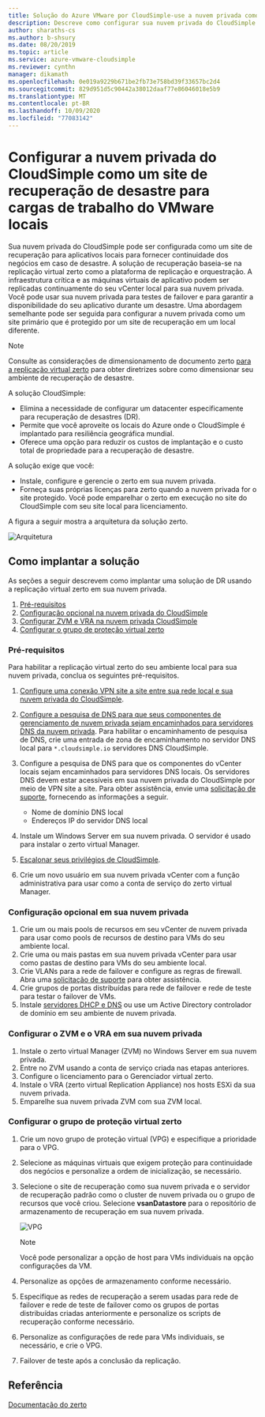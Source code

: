 ```yaml
---
title: Solução do Azure VMware por CloudSimple-use a nuvem privada como local de desastre para cargas de trabalho locais
description: Descreve como configurar sua nuvem privada do CloudSimple como um site de recuperação de desastre para cargas de trabalho do VMware locais
author: sharaths-cs
ms.author: b-shsury
ms.date: 08/20/2019
ms.topic: article
ms.service: azure-vmware-cloudsimple
ms.reviewer: cynthn
manager: dikamath
ms.openlocfilehash: 0e019a9229b671be2fb73e758bd39f33657bc2d4
ms.sourcegitcommit: 829d951d5c90442a38012daaf77e86046018e5b9
ms.translationtype: MT
ms.contentlocale: pt-BR
ms.lasthandoff: 10/09/2020
ms.locfileid: "77083142"
---
```

# <a name="set-up-cloudsimple-private-cloud-as-a-disaster-recovery-site-for-on-premises-vmware-workloads"></a>Configurar a nuvem privada do CloudSimple como um site de recuperação de desastre para cargas de trabalho do VMware locais

Sua nuvem privada do CloudSimple pode ser configurada como um site de recuperação para aplicativos locais para fornecer continuidade dos negócios em caso de desastre. A solução de recuperação baseia-se na replicação virtual zerto como a plataforma de replicação e orquestração. A infraestrutura crítica e as máquinas virtuais de aplicativo podem ser replicadas continuamente do seu vCenter local para sua nuvem privada. Você pode usar sua nuvem privada para testes de failover e para garantir a disponibilidade do seu aplicativo durante um desastre. Uma abordagem semelhante pode ser seguida para configurar a nuvem privada como um site primário que é protegido por um site de recuperação em um local diferente.

> [!NOTE]
> Consulte as considerações de dimensionamento de documento zerto [para a replicação virtual zerto](https://s3.amazonaws.com/zertodownload_docs/5.5U3/Zerto%20Virtual%20Replication%20Sizing.pdf) para obter diretrizes sobre como dimensionar seu ambiente de recuperação de desastre.

A solução CloudSimple:

* Elimina a necessidade de configurar um datacenter especificamente para recuperação de desastres (DR).
* Permite que você aproveite os locais do Azure onde o CloudSimple é implantado para resiliência geográfica mundial.
* Oferece uma opção para reduzir os custos de implantação e o custo total de propriedade para a recuperação de desastre.

A solução exige que você:

* Instale, configure e gerencie o zerto em sua nuvem privada.
* Forneça suas próprias licenças para zerto quando a nuvem privada for o site protegido. Você pode emparelhar o zerto em execução no site do CloudSimple com seu site local para licenciamento.

A figura a seguir mostra a arquitetura da solução zerto.

![Arquitetura](media/cloudsimple-zerto-architecture.png)

## <a name="how-to-deploy-the-solution"></a>Como implantar a solução

As seções a seguir descrevem como implantar uma solução de DR usando a replicação virtual zerto em sua nuvem privada.

1. [Pré-requisitos](#prerequisites)
2. [Configuração opcional na nuvem privada do CloudSimple](#optional-configuration-on-your-private-cloud)
3. [Configurar ZVM e VRA na nuvem privada CloudSimple](#set-up-zvm-and-vra-on-your-private-cloud)
4. [Configurar o grupo de proteção virtual zerto](#set-up-zerto-virtual-protection-group)

### <a name="prerequisites"></a>Pré-requisitos

Para habilitar a replicação virtual zerto do seu ambiente local para sua nuvem privada, conclua os seguintes pré-requisitos.

1. [Configure uma conexão VPN site a site entre sua rede local e sua nuvem privada do CloudSimple](set-up-vpn.md).
2. [Configure a pesquisa de DNS para que seus componentes de gerenciamento de nuvem privada sejam encaminhados para servidores DNS da nuvem privada](on-premises-dns-setup.md).  Para habilitar o encaminhamento de pesquisa de DNS, crie uma entrada de zona de encaminhamento no servidor DNS local para `*.cloudsimple.io` servidores DNS CloudSimple.
3. Configure a pesquisa de DNS para que os componentes do vCenter locais sejam encaminhados para servidores DNS locais.  Os servidores DNS devem estar acessíveis em sua nuvem privada do CloudSimple por meio de VPN site a site. Para obter assistência, envie uma [solicitação de suporte](https://portal.azure.com/#blade/Microsoft_Azure_Support/HelpAndSupportBlade/newsupportrequest), fornecendo as informações a seguir.  

    * Nome de domínio DNS local
    * Endereços IP do servidor DNS local

4. Instale um Windows Server em sua nuvem privada. O servidor é usado para instalar o zerto virtual Manager.
5. [Escalonar seus privilégios de CloudSimple](escalate-private-cloud-privileges.md).
6. Crie um novo usuário em sua nuvem privada vCenter com a função administrativa para usar como a conta de serviço do zerto virtual Manager.

### <a name="optional-configuration-on-your-private-cloud"></a>Configuração opcional em sua nuvem privada

1. Crie um ou mais pools de recursos em seu vCenter de nuvem privada para usar como pools de recursos de destino para VMs do seu ambiente local.
2. Crie uma ou mais pastas em sua nuvem privada vCenter para usar como pastas de destino para VMs do seu ambiente local.
3. Crie VLANs para a rede de failover e configure as regras de firewall. Abra uma [solicitação de suporte](https://portal.azure.com/#blade/Microsoft_Azure_Support/HelpAndSupportBlade/newsupportrequest) para obter assistência.
4. Crie grupos de portas distribuídas para rede de failover e rede de teste para testar o failover de VMs.
5. Instale [servidores DHCP e DNS](dns-dhcp-setup.md) ou use um Active Directory controlador de domínio em seu ambiente de nuvem privada.

### <a name="set-up-zvm-and-vra-on-your-private-cloud"></a>Configurar o ZVM e o VRA em sua nuvem privada

1. Instale o zerto virtual Manager (ZVM) no Windows Server em sua nuvem privada.
2. Entre no ZVM usando a conta de serviço criada nas etapas anteriores.
3. Configure o licenciamento para o Gerenciador virtual zerto.
4. Instale o VRA (zerto virtual Replication Appliance) nos hosts ESXi da sua nuvem privada.
5. Emparelhe sua nuvem privada ZVM com sua ZVM local.

### <a name="set-up-zerto-virtual-protection-group"></a>Configurar o grupo de proteção virtual zerto

1. Crie um novo grupo de proteção virtual (VPG) e especifique a prioridade para o VPG.
2. Selecione as máquinas virtuais que exigem proteção para continuidade dos negócios e personalize a ordem de inicialização, se necessário.
3. Selecione o site de recuperação como sua nuvem privada e o servidor de recuperação padrão como o cluster de nuvem privada ou o grupo de recursos que você criou. Selecione **vsanDatastore** para o repositório de armazenamento de recuperação em sua nuvem privada.

    ![VPG](media/cloudsimple-zerto-vpg.png)

    > [!NOTE]
    > Você pode personalizar a opção de host para VMs individuais na opção configurações da VM.

4. Personalize as opções de armazenamento conforme necessário.
5. Especifique as redes de recuperação a serem usadas para rede de failover e rede de teste de failover como os grupos de portas distribuídas criadas anteriormente e personalize os scripts de recuperação conforme necessário.
6. Personalize as configurações de rede para VMs individuais, se necessário, e crie o VPG.
7. Failover de teste após a conclusão da replicação.

## <a name="reference"></a>Referência

[Documentação do zerto](https://www.zerto.com/myzerto/technical-documentation/)
